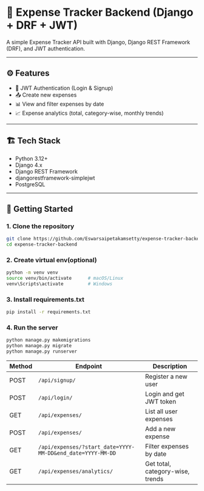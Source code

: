 # 💸 Expense Tracker Backend (Django + DRF + JWT)

A simple Expense Tracker API built with Django, Django REST Framework (DRF), and JWT authentication.

---

## ⚙️ Features

- 🔐 JWT Authentication (Login & Signup)
- 📤 Create new expenses
- 📊 View and filter expenses by date
- 📈 Expense analytics (total, category-wise, monthly trends)

---

## 🏗️ Tech Stack

- Python 3.12+
- Django 4.x
- Django REST Framework
- djangorestframework-simplejwt
- PostgreSQL

---

## 🚀 Getting Started

### 1. Clone the repository

```bash
git clone https://github.com/Eswarsaipetakamsetty/expense-tracker-backend.git
cd expense-tracker-backend

```
### 2. Create virtual env(optional)
```bash
python -m venv venv
source venv/bin/activate      # macOS/Linux
venv\Scripts\activate         # Windows
```

### 3. Install requirements.txt
```bash
pip install -r requirements.txt
```

### 4. Run the server
```bash
python manage.py makemigrations
python manage.py migrate
python manage.py runserver

```
| Method | Endpoint                                                   | Description                      |
| ------ | ---------------------------------------------------------- | -------------------------------- |
| POST   | `/api/signup/`                                             | Register a new user              |
| POST   | `/api/login/`                                              | Login and get JWT token          |
| GET    | `/api/expenses/`                                           | List all user expenses           |
| POST   | `/api/expenses/`                                           | Add a new expense                |
| GET    | `/api/expenses/?start_date=YYYY-MM-DD&end_date=YYYY-MM-DD` | Filter expenses by date          |
| GET    | `/api/expenses/analytics/`                                 | Get total, category-wise, trends |

